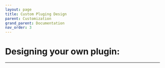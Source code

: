 ```yaml
---
layout: page 
title: Custom Pluging Design
parent: Customization
grand_parent: Documentation
nav_order: 3
---
```

# Designing your own plugin:
---